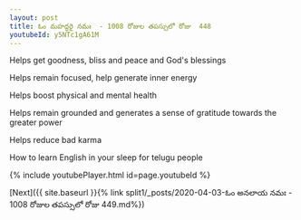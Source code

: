 ```yaml
---
layout: post
title: ఓం మహద్ధరై నమః  - 1008 రోజుల తపస్సులో రోజు  448
youtubeId: y5NTc1gA61M
---
```

 
 
Helps get goodness, bliss and peace and God's blessings
 
Helps remain focused, help generate inner energy 
 
Helps boost physical and mental health 
 
Helps remain grounded and generates a sense of gratitude towards the greater power 
 
Helps reduce bad karma
 
How to learn English in your sleep for telugu people
 
 
 
 


{% include youtubePlayer.html id=page.youtubeId %}
 
[Next]({{ site.baseurl }}{% link split1/_posts/2020-04-03-ఓం అనలాయ నమః  - 1008 రోజుల తపస్సులో రోజు  449.md%})
 

